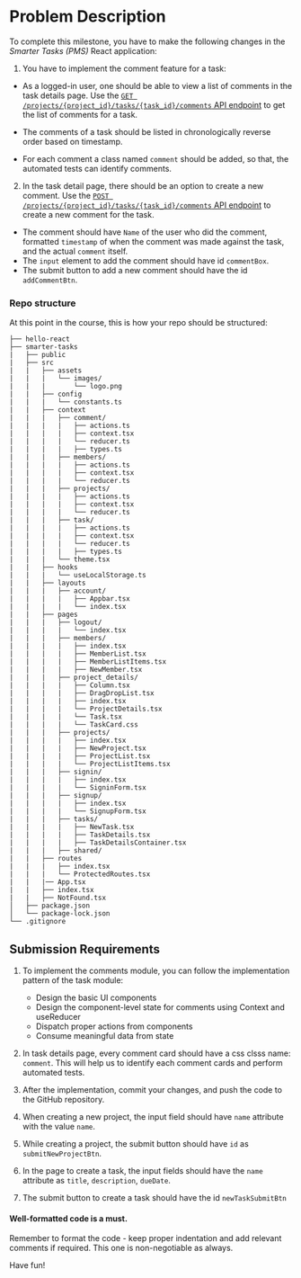 # Problem Description

To complete this milestone, you have to make the following changes in the _Smarter Tasks (PMS)_ React application:

1. You have to implement the comment feature for a task:

- As a logged-in user, one should be able to view a list of comments in the task details page. Use the [`GET /projects/{project_id}/tasks/{task_id}/comments` API endpoint](https://wd301-api.pupilfirst.school/#/Tasks/get_projects__project_id__tasks__task_id__comments) to get the list of comments for a task.

- The comments of a task should be listed in chronologically reverse order based on timestamp.
- For each comment a class named `comment` should be added, so that, the automated tests can identify comments.

2. In the task detail page, there should be an option to create a new comment. Use the [`POST /projects/{project_id}/tasks/{task_id}/comments` API endpoint](https://wd301-api.pupilfirst.school/#/Tasks/post_projects__project_id__tasks__task_id__comments) to create a new comment for the task.

- The comment should have `Name` of the user who did the comment, formatted `timestamp` of when the comment was made against the task, and the actual `comment` itself.
- The `input` element to add the comment should have id `commentBox`.
- The submit button to add a new comment should have the id `addCommentBtn`.

### Repo structure

At this point in the course, this is how your repo should be structured:

```
├── hello-react
├── smarter-tasks
|   ├── public
|   ├── src
|   |   ├── assets
|   |   |   └── images/
|   |   |       └── logo.png
|   |   ├── config
|   |   |   └── constants.ts
|   |   ├── context
|   |   |   ├── comment/
|   |   |   |   ├── actions.ts
|   |   |   |   ├── context.tsx
|   |   |   |   └── reducer.ts
|   |   |   |   ├── types.ts
|   |   |   ├── members/
|   |   |   |   ├── actions.ts
|   |   |   |   ├── context.tsx
|   |   |   |   └── reducer.ts
|   |   |   ├── projects/
|   |   |   |   ├── actions.ts
|   |   |   |   ├── context.tsx
|   |   |   |   └── reducer.ts
|   |   |   ├── task/
|   |   |   |   ├── actions.ts
|   |   |   |   ├── context.tsx
|   |   |   |   └── reducer.ts
|   |   |   |   ├── types.ts
|   |   |   └── theme.tsx
|   |   ├── hooks
|   |   |   └── useLocalStorage.ts
|   |   ├── layouts
|   |   |   ├── account/
|   |   |   |   ├── Appbar.tsx
|   |   |   |   └── index.tsx
|   |   ├── pages
|   |   |   ├── logout/
|   |   |   |   └── index.tsx
|   |   |   ├── members/
|   |   |   |   ├── index.tsx
|   |   |   |   ├── MemberList.tsx
|   |   |   |   ├── MemberListItems.tsx
|   |   |   |   ├── NewMember.tsx
|   |   |   ├── project_details/
|   |   |   |   ├── Column.tsx
|   |   |   |   ├── DragDropList.tsx
|   |   |   |   ├── index.tsx
|   |   |   |   └── ProjectDetails.tsx
|   |   |   |   └── Task.tsx
|   |   |   |   └── TaskCard.css
|   |   |   ├── projects/
|   |   |   |   ├── index.tsx
|   |   |   |   ├── NewProject.tsx
|   |   |   |   ├── ProjectList.tsx
|   |   |   |   └── ProjectListItems.tsx
|   |   |   ├── signin/
|   |   |   |   ├── index.tsx
|   |   |   |   └── SigninForm.tsx
|   |   |   ├── signup/
|   |   |   |   ├── index.tsx
|   |   |   |   └── SignupForm.tsx
|   |   |   ├── tasks/
|   |   |   |   ├── NewTask.tsx
|   |   |   |   ├── TaskDetails.tsx
|   |   |   |   ├── TaskDetailsContainer.tsx
|   |   |   ├── shared/
|   |   ├── routes
|   |   |   ├── index.tsx
|   |   |   └── ProtectedRoutes.tsx
|   |   |── App.tsx
|   |   ├── index.tsx
|   |   ├── NotFound.tsx
│   ├── package.json
│   └── package-lock.json
└── .gitignore
```

## Submission Requirements

1. To implement the comments module, you can follow the implementation pattern of the task module:

   - Design the basic UI components
   - Design the component-level state for comments using Context and useReducer
   - Dispatch proper actions from components
   - Consume meaningful data from state

2. In task details page, every comment card should have a css clsss name: `comment`. This will help us to identify each comment cards and perform automated tests.
3. After the implementation, commit your changes, and push the code to the GitHub repository.
4. When creating a new project, the input field should have `name` attribute with the value `name`.
5. While creating a project, the submit button should have `id` as `submitNewProjectBtn`.
6. In the page to create a task, the input fields should have the `name` attribute as `title`, `description`, `dueDate`.
7. The submit button to create a task should have the id `newTaskSubmitBtn`

#### Well-formatted code is a must.

Remember to format the code - keep proper indentation and add relevant comments if required. This one is non-negotiable as always.

Have fun!
